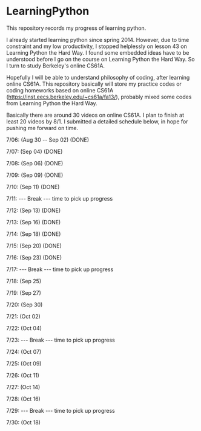 LearningPython
==============

This repository records my progress of learning python.

I already started learning python since spring 2014. However, due to time constraint and my low productivity, I stopped
helplessly on lesson 43 on Learning Python the Hard Way. I found some embedded ideas have to be understood before I go on
the course on Learning Python the Hard Way. So I turn to study Berkeley's online CS61A.

Hopefully I will be able to understand philosophy of coding, after learning online CS61A. This repository basically will
store my practice codes or coding homeworks based on online CS61A (https://inst.eecs.berkeley.edu/~cs61a/fa13/), probably mixed some codes from Learning Python the Hard
Way.

Basically there are around 30 videos on online CS61A. I plan to finish at least 20 videos by 8/1. I submitted a detailed
schedule below, in hope for pushing me forward on time.

7/06: (Aug 30 -- Sep 02) (DONE)

7/07: (Sep 04) (DONE)

7/08: (Sep 06) (DONE)

7/09: (Sep 09) (DONE)

7/10: (Sep 11) (DONE)

7/11: --- Break --- time to pick up progress

7/12: (Sep 13) (DONE)

7/13: (Sep 16) (DONE)

7/14: (Sep 18) (DONE)

7/15: (Sep 20) (DONE)

7/16: (Sep 23) (DONE)

7/17: --- Break --- time to pick up progress

7/18: (Sep 25)

7/19: (Sep 27)

7/20: (Sep 30)

7/21: (Oct 02)

7/22: (Oct 04)

7/23: --- Break --- time to pick up progress

7/24: (Oct 07)

7/25: (Oct 09)

7/26: (Oct 11)

7/27: (Oct 14)

7/28: (Oct 16)

7/29: --- Break --- time to pick up progress

7/30: (Oct 18)







